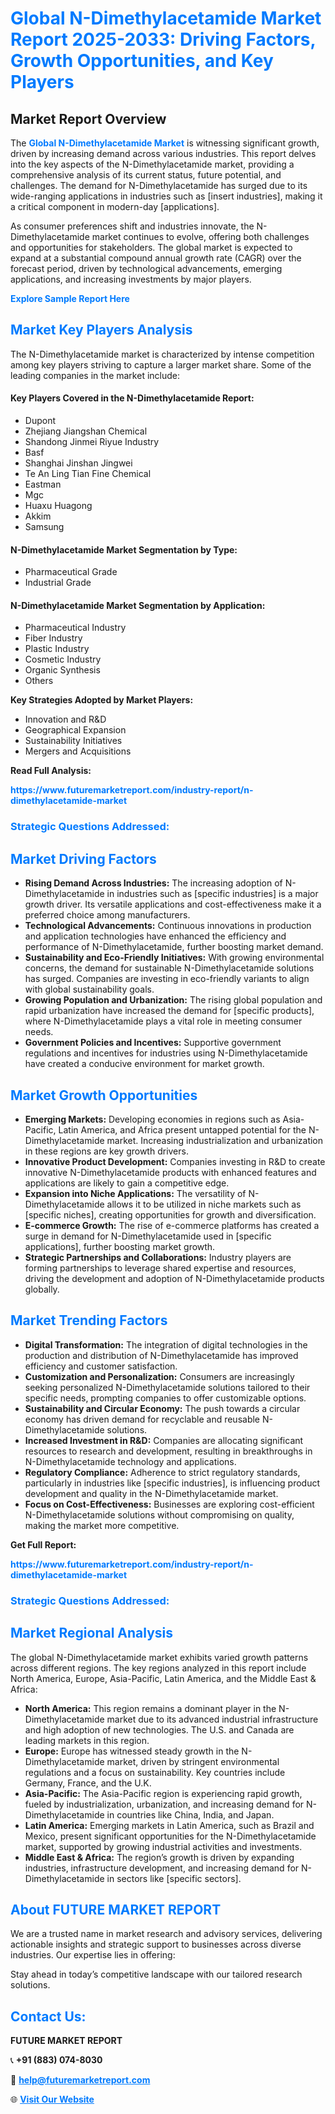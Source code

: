 <h1 style="color: #007BFF;">Global N-Dimethylacetamide Market Report 2025-2033: Driving Factors, Growth Opportunities, and Key Players</h1>

<section id="overview">
<h2>Market Report Overview</h2>
<p>The <a href="https://www.futuremarketreport.com/industry-report/n-dimethylacetamide-market" style="color: #007BFF; text-decoration: none;"><strong>Global N-Dimethylacetamide Market</strong></a> is witnessing significant growth, driven by increasing demand across various industries. This report delves into the key aspects of the N-Dimethylacetamide market, providing a comprehensive analysis of its current status, future potential, and challenges. The demand for N-Dimethylacetamide has surged due to its wide-ranging applications in industries such as [insert industries], making it a critical component in modern-day [applications].</p>
<p>As consumer preferences shift and industries innovate, the N-Dimethylacetamide market continues to evolve, offering both challenges and opportunities for stakeholders. The global market is expected to expand at a substantial compound annual growth rate (CAGR) over the forecast period, driven by technological advancements, emerging applications, and increasing investments by major players.</p>
</section>

<section id="overview">
<p><a href="https://www.futuremarketreport.com/request-sample/reportId=30904" style="color: #007BFF; text-decoration: none;"><strong>Explore Sample Report Here</strong></a></p>
</section>

<section id="key-players">
<h2 style="color: #007BFF;">Market Key Players Analysis</h2>
<p>The N-Dimethylacetamide market is characterized by intense competition among key players striving to capture a larger market share. Some of the leading companies in the market include:</p>
<h4>Key Players Covered in the N-Dimethylacetamide Report:</h4>
<ul><li>Dupont</li><li>Zhejiang Jiangshan Chemical</li><li>Shandong Jinmei Riyue Industry</li><li>Basf</li><li>Shanghai Jinshan Jingwei</li><li>Te An Ling Tian Fine Chemical</li><li>Eastman</li><li>Mgc</li><li>Huaxu Huagong</li><li>Akkim</li><li>Samsung</li></ul>
<h4>N-Dimethylacetamide Market Segmentation by Type:</h4>
<ul><li>Pharmaceutical Grade</li><li>Industrial Grade</li></ul>

<h4>N-Dimethylacetamide Market Segmentation by Application:</h4>
<ul><li>Pharmaceutical Industry</li><li>Fiber Industry</li><li>Plastic Industry</li><li>Cosmetic Industry</li><li>Organic Synthesis</li><li>Others</li></ul>
<p><strong>Key Strategies Adopted by Market Players:</strong></p>
<ul>
<li>Innovation and R&D</li>
<li>Geographical Expansion</li>
<li>Sustainability Initiatives</li>
<li>Mergers and Acquisitions</li>
</ul>
</section>

<section>
<p><strong>Read Full Analysis: </strong></p><a href="https://www.futuremarketreport.com/industry-report/n-dimethylacetamide-market" style="color: #007BFF; text-decoration: none;"><strong>https://www.futuremarketreport.com/industry-report/n-dimethylacetamide-market</strong></a>
<h3 style="color: #007BFF;">Strategic Questions Addressed:</h3>
</section>

<section id="driving-factors">
<h2 style="color: #007BFF;">Market Driving Factors</h2>
<ul>
<li><strong>Rising Demand Across Industries:</strong> The increasing adoption of N-Dimethylacetamide in industries such as [specific industries] is a major growth driver. Its versatile applications and cost-effectiveness make it a preferred choice among manufacturers.</li>
<li><strong>Technological Advancements:</strong> Continuous innovations in production and application technologies have enhanced the efficiency and performance of N-Dimethylacetamide, further boosting market demand.</li>
<li><strong>Sustainability and Eco-Friendly Initiatives:</strong> With growing environmental concerns, the demand for sustainable N-Dimethylacetamide solutions has surged. Companies are investing in eco-friendly variants to align with global sustainability goals.</li>
<li><strong>Growing Population and Urbanization:</strong> The rising global population and rapid urbanization have increased the demand for [specific products], where N-Dimethylacetamide plays a vital role in meeting consumer needs.</li>
<li><strong>Government Policies and Incentives:</strong> Supportive government regulations and incentives for industries using N-Dimethylacetamide have created a conducive environment for market growth.</li>
</ul>
</section>

<section id="growth-opportunities">
<h2 style="color: #007BFF;">Market Growth Opportunities</h2>
<ul>
<li><strong>Emerging Markets:</strong> Developing economies in regions such as Asia-Pacific, Latin America, and Africa present untapped potential for the N-Dimethylacetamide market. Increasing industrialization and urbanization in these regions are key growth drivers.</li>
<li><strong>Innovative Product Development:</strong> Companies investing in R&D to create innovative N-Dimethylacetamide products with enhanced features and applications are likely to gain a competitive edge.</li>
<li><strong>Expansion into Niche Applications:</strong> The versatility of N-Dimethylacetamide allows it to be utilized in niche markets such as [specific niches], creating opportunities for growth and diversification.</li>
<li><strong>E-commerce Growth:</strong> The rise of e-commerce platforms has created a surge in demand for N-Dimethylacetamide used in [specific applications], further boosting market growth.</li>
<li><strong>Strategic Partnerships and Collaborations:</strong> Industry players are forming partnerships to leverage shared expertise and resources, driving the development and adoption of N-Dimethylacetamide products globally.</li>
</ul>
</section>

<section id="trending-factors">
<h2 style="color: #007BFF;">Market Trending Factors</h2>
<ul>
<li><strong>Digital Transformation:</strong> The integration of digital technologies in the production and distribution of N-Dimethylacetamide has improved efficiency and customer satisfaction.</li>
<li><strong>Customization and Personalization:</strong> Consumers are increasingly seeking personalized N-Dimethylacetamide solutions tailored to their specific needs, prompting companies to offer customizable options.</li>
<li><strong>Sustainability and Circular Economy:</strong> The push towards a circular economy has driven demand for recyclable and reusable N-Dimethylacetamide solutions.</li>
<li><strong>Increased Investment in R&D:</strong> Companies are allocating significant resources to research and development, resulting in breakthroughs in N-Dimethylacetamide technology and applications.</li>
<li><strong>Regulatory Compliance:</strong> Adherence to strict regulatory standards, particularly in industries like [specific industries], is influencing product development and quality in the N-Dimethylacetamide market.</li>
<li><strong>Focus on Cost-Effectiveness:</strong> Businesses are exploring cost-efficient N-Dimethylacetamide solutions without compromising on quality, making the market more competitive.</li>
</ul>
</section>

<section>
<p><strong>Get Full Report: </strong></p><a href="https://www.futuremarketreport.com/industry-report/n-dimethylacetamide-market" style="color: #007BFF; text-decoration: none;"><strong>https://www.futuremarketreport.com/industry-report/n-dimethylacetamide-market</strong></a>
<h3 style="color: #007BFF;">Strategic Questions Addressed:</h3>
</section>


<section id="regional-analysis">
<h2 style="color: #007BFF;">Market Regional Analysis</h2>
<p>The global N-Dimethylacetamide market exhibits varied growth patterns across different regions. The key regions analyzed in this report include North America, Europe, Asia-Pacific, Latin America, and the Middle East & Africa:</p>
<ul>
<li><strong>North America:</strong> This region remains a dominant player in the N-Dimethylacetamide market due to its advanced industrial infrastructure and high adoption of new technologies. The U.S. and Canada are leading markets in this region.</li>
<li><strong>Europe:</strong> Europe has witnessed steady growth in the N-Dimethylacetamide market, driven by stringent environmental regulations and a focus on sustainability. Key countries include Germany, France, and the U.K.</li>
<li><strong>Asia-Pacific:</strong> The Asia-Pacific region is experiencing rapid growth, fueled by industrialization, urbanization, and increasing demand for N-Dimethylacetamide in countries like China, India, and Japan.</li>
<li><strong>Latin America:</strong> Emerging markets in Latin America, such as Brazil and Mexico, present significant opportunities for the N-Dimethylacetamide market, supported by growing industrial activities and investments.</li>
<li><strong>Middle East & Africa:</strong> The region’s growth is driven by expanding industries, infrastructure development, and increasing demand for N-Dimethylacetamide in sectors like [specific sectors].</li>
</ul>
</section>

<footer>
<h2 style="color: #007BFF;">About FUTURE MARKET REPORT</h2>
<p>We are a trusted name in market research and advisory services, delivering actionable insights and strategic support to businesses across diverse industries. Our expertise lies in offering:</p>

<p>Stay ahead in today’s competitive landscape with our tailored research solutions.</p>

<h2 style="color: #007BFF;">Contact Us:</h2>
<p><strong>FUTURE MARKET REPORT</strong></p>
<p>📞 <strong>+91 (883) 074-8030</strong></p>
<p>📧 <strong><a href="mailto:help@futuremarketreport.com" style="color: #007BFF;">help@futuremarketreport.com</a></strong></p>
<p>🌐 <strong><a href="https://www.futuremarketreport.com/" style="color: #007BFF;">Visit Our Website</a></strong></p>
</footer>